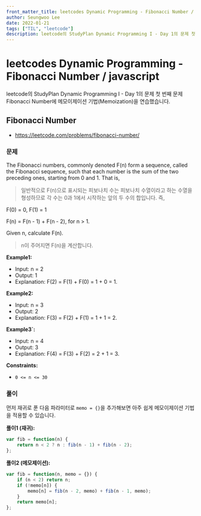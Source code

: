 ```yaml
---
front_matter_title: leetcodes Dynamic Programming - Fibonacci Number / javascript
author: Seungwoo Lee
date: 2022-01-21
tags: ["TIL", "leetcode"]
description: leetcode의 StudyPlan Dynamic Programming I - Day 1의 문제 첫 번째 문제 Fibonacci Number에 메모이제이션 기법(Memoization)을 연습했습니다.
---
```


# leetcodes Dynamic Programming - Fibonacci Number / javascript

leetcode의 StudyPlan Dynamic Programming I - Day 1의 문제 첫 번째 문제 Fibonacci Number에 메모이제이션 기법(Memoization)을 연습했습니다.

## Fibonacci Number

* <https://leetcode.com/problems/fibonacci-number/>

### 문제

The Fibonacci numbers, commonly denoted F(n) form a sequence, called the Fibonacci sequence, such that each number is the sum of the two preceding ones, starting from 0 and 1. That is,
> 일반적으로 F(n)으로 표시되는 피보나치 수는 피보나치 수열이라고 하는 수열을 형성하므로 각 수는 0과 1에서 시작하는 앞의 두 수의 합입니다. 즉,

F(0) = 0, F(1) = 1

F(n) = F(n - 1) + F(n - 2), for n > 1.

Given n, calculate F(n).
> n이 주어지면 F(n)을 계산합니다.

**Example1:**

* Input: n = 2
* Output: 1
* Explanation: F(2) = F(1) + F(0) = 1 + 0 = 1.

**Example2:**

* Input: n = 3
* Output: 2
* Explanation: F(3) = F(2) + F(1) = 1 + 1 = 2.

**Example3`:**

* Input: n = 4
* Output: 3
* Explanation: F(4) = F(3) + F(2) = 2 + 1 = 3.

**Constraints:**

* `0 <= n <= 30`

### 풀이

먼저 재귀로 푼 다음 파라미터로 `memo = {}`을 추가해보면 아주 쉽게 메모이제이션 기법을 적용할 수 있습니다.

**풀이1 (재귀):**

```js
var fib = function(n) {
    return n < 2 ? n : fib(n - 1) + fib(n - 2);
};
```

**풀이2 (메모제이션):**

```js
var fib = function(n, memo = {}) {
    if (n < 2) return n;
    if (!memo[n]) {
        memo[n] = fib(n - 2, memo) + fib(n - 1, memo);    
    } 
    return memo[n];
};
```
